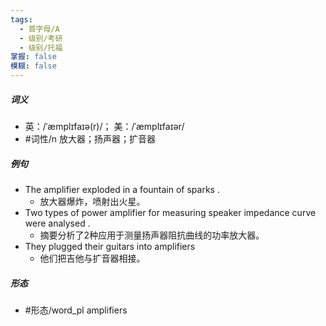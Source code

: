 ```yaml
---
tags:
  - 首字母/A
  - 级别/考研
  - 级别/托福
掌握: false
模糊: false
---
```

##### 词义
- 英：/ˈæmplɪfaɪə(r)/； 美：/ˈæmplɪfaɪər/
- #词性/n  放大器；扬声器；扩音器
##### 例句
- The amplifier exploded in a fountain of sparks .
	- 放大器爆炸，喷射出火星。
- Two types of power amplifier for measuring speaker impedance curve were analysed .
	- 摘要分析了2种应用于测量扬声器阻抗曲线的功率放大器。
- They plugged their guitars into amplifiers
	- 他们把吉他与扩音器相接。
##### 形态
- #形态/word_pl amplifiers
